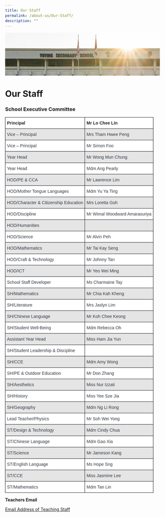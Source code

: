 ```yaml
---
title: Our Staff
permalink: /about-us/Our-Staff/
description: ""
---
```

![](/images/AboutUs.jpg)

Our Staff
=========

### **School Executive Committee**

<style type="text/css">
.tg  {border-collapse:collapse;border-spacing:0;}
.tg td{border-color:black;border-style:solid;border-width:1px;font-family:Arial, sans-serif;font-size:14px;
  overflow:hidden;padding:10px 5px;word-break:normal;}
.tg th{border-color:black;border-style:solid;border-width:1px;font-family:Arial, sans-serif;font-size:14px;
  font-weight:normal;overflow:hidden;padding:10px 5px;word-break:normal;}
.tg .tg-clhh{background-color:#FFF;color:#222;font-weight:bold;text-align:left;vertical-align:middle}
.tg .tg-w4f2{background-color:#E5E5E5;color:#313942;text-align:left;vertical-align:middle}
.tg .tg-ne8g{background-color:#FFF;color:#313942;text-align:left;vertical-align:middle}
.tg .tg-929u{background-color:#E5E5E5;color:#313942;text-align:left;vertical-align:top}
</style>
<table class="tg">
<thead>
  <tr>
    <th class="tg-clhh"><span style="font-weight:700;color:#222">Principal</span></th>
    <th class="tg-clhh"><span style="font-weight:700">Mr Lo Chee Lin  </span></th>
  </tr>
</thead>
<tbody>
  <tr>
    <td class="tg-w4f2">Vice – Principal</td>
    <td class="tg-w4f2">Mrs Tham Hwee Peng  </td>
  </tr>
  <tr>
    <td class="tg-ne8g">Vice – Principal</td>
    <td class="tg-ne8g">Mr Simon Foo</td>
  </tr>
  <tr>
    <td class="tg-w4f2">Year Head</td>
    <td class="tg-w4f2">Mr Wong Mun Chung</td>
  </tr>
  <tr>
    <td class="tg-ne8g">Year Head</td>
    <td class="tg-ne8g">Mdm Ang Pearly</td>
  </tr>
  <tr>
    <td class="tg-w4f2">HOD/PE &amp; CCA</td>
    <td class="tg-w4f2">Mr Lawrence Lim</td>
  </tr>
  <tr>
    <td class="tg-ne8g">HOD/Mother Tongue Languages</td>
    <td class="tg-ne8g">Mdm Yu Ya Ting</td>
  </tr>
  <tr>
    <td class="tg-w4f2">HOD/Character &amp; Citizenship Education</td>
    <td class="tg-w4f2">Mrs Loretta Goh </td>
  </tr>
  <tr>
    <td class="tg-ne8g">HOD/Discipline</td>
    <td class="tg-ne8g">Mr Wimal Woodward Amarasuriya</td>
  </tr>
  <tr>
    <td class="tg-w4f2">HOD/Humanities</td>
    <td class="tg-929u"></td>
  </tr>
  <tr>
    <td class="tg-ne8g">HOD/Science </td>
    <td class="tg-ne8g">Mr Alvin Peh</td>
  </tr>
  <tr>
    <td class="tg-w4f2">HOD/Mathematics</td>
    <td class="tg-w4f2">Mr Tai Kay Seng</td>
  </tr>
  <tr>
    <td class="tg-ne8g">HOD/Craft &amp; Technology </td>
    <td class="tg-ne8g">Mr Johnny Tan</td>
  </tr>
  <tr>
    <td class="tg-w4f2">HOD/ICT </td>
    <td class="tg-w4f2">Mr Yeo Wei Ming</td>
  </tr>
  <tr>
    <td class="tg-ne8g">School Staff Developer</td>
    <td class="tg-ne8g">Ms Charmaine Tay</td>
  </tr>
  <tr>
    <td class="tg-w4f2">SH/Mathematics</td>
    <td class="tg-w4f2">Mr Chia Kah Kheng </td>
  </tr>
  <tr>
    <td class="tg-ne8g">SH/Literature</td>
    <td class="tg-ne8g">Mrs Jaslyn Lim</td>
  </tr>
  <tr>
    <td class="tg-w4f2">SH/Chinese Language</td>
    <td class="tg-w4f2">Mr Koh Chee Keong </td>
  </tr>
  <tr>
    <td class="tg-ne8g">SH/Student Well-Being</td>
    <td class="tg-ne8g">Mdm Rebecca Oh  </td>
  </tr>
  <tr>
    <td class="tg-w4f2">Assistant Year Head</td>
    <td class="tg-w4f2">Miss Ham Jia Yun</td>
  </tr>
  <tr>
    <td class="tg-ne8g">SH/Student Leadership &amp; Discipline</td>
    <td class="tg-ne8g">  </td>
  </tr>
  <tr>
    <td class="tg-w4f2">SH/CCE</td>
    <td class="tg-w4f2">Mdm Amy Wong</td>
  </tr>
  <tr>
    <td class="tg-ne8g">SH/PE &amp; Outdoor Education</td>
    <td class="tg-ne8g">Mr Don Zhang</td>
  </tr>
  <tr>
    <td class="tg-w4f2">SH/Aesthetics</td>
    <td class="tg-w4f2">Miss Nur Izzati</td>
  </tr>
  <tr>
    <td class="tg-ne8g">SH/History</td>
    <td class="tg-ne8g">Miss Yee Sze Jia </td>
  </tr>
  <tr>
    <td class="tg-w4f2">SH/Geography</td>
    <td class="tg-w4f2">Mdm Ng Li Rong</td>
  </tr>
  <tr>
    <td class="tg-ne8g">Lead Teacher/Physics</td>
    <td class="tg-ne8g">Mr Soh Wei Yong</td>
  </tr>
  <tr>
    <td class="tg-w4f2">ST/Design &amp; Technology </td>
    <td class="tg-w4f2">Mdm Cindy Chua </td>
  </tr>
  <tr>
    <td class="tg-ne8g">ST/Chinese Language</td>
    <td class="tg-ne8g">Mdm Gao Xia </td>
  </tr>
  <tr>
    <td class="tg-w4f2">ST/Science </td>
    <td class="tg-w4f2">Mr Jameson Kang</td>
  </tr>
  <tr>
    <td class="tg-ne8g">ST/English Language</td>
    <td class="tg-ne8g">Ms Hope Sng</td>
  </tr>
  <tr>
    <td class="tg-w4f2">ST/CCE</td>
    <td class="tg-w4f2">Miss Jasmine Lee</td>
  </tr>
  <tr>
    <td class="tg-ne8g">ST/Mathematics</td>
    <td class="tg-ne8g">Mdm Tan Lin </td>
  </tr>
</tbody>
</table>


**Teachers Email**

[Email Address of Teaching Staff](/files/Form%20Teacher%20Email%20June%202022.pdf)